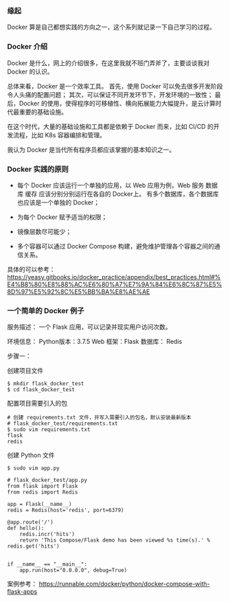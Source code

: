 
### 缘起
Docker 算是自己都想实践的方向之一，这个系列就记录一下自己学习的过程。

### Docker 介绍
Docker 是什么，网上的介绍很多，在这里我就不班门弄斧了，主要谈谈我对 Docker 的认识。

总体来看，Docker 是一个效率工具。
首先，使用 Docker 可以免去很多开发阶段令人头痛的配置问题；
其次，可以保证不同开发环节下，开发环境的一致性；
最后，Docker 的使用，使得程序的可移植性、横向拓展能力大幅提升，是云计算时代最重要的基础设施。

在这个时代，大量的基础设施和工具都是依赖于 Docker 而来，比如 CI/CD 的开发流程，比如 K8s 容器编排和管理。

我认为 Docker 是当代所有程序员都应该掌握的基本知识之一。

### Docker 实践的原则

- 每个 Docker 应该运行一个单独的应用，以 Web 应用为例，Web 服务 数据库 缓存 应该分别分别运行在各自的 Docker上。
有多个数据库，各个数据库也应该是一个单独的 Docker；

- 为每个 Docker 赋予适当的权限；

- 镜像层数尽可能少；

- 多个容器可以通过 Docker Compose 构建，避免维护管理各个容器之间的通信关系。

具体的可以参考：
https://yeasy.gitbooks.io/docker_practice/appendix/best_practices.html#%E4%B8%80%E8%88%AC%E6%80%A7%E7%9A%84%E6%8C%87%E5%8D%97%E5%92%8C%E5%BB%BA%E8%AE%AE

### 一个简单的 Docker 例子

服务描述：
一个 Flask 应用，可以记录并现实用户访问次数。

环境信息：
Python版本：3.7.5
Web 框架：Flask
数据库： Redis

步骤一：

创建项目文件

```
$ mkdir flask_docker_test
$ cd flask_docker_test
```

配置项目需要引入的包
```
# 创建 requirements.txt 文件，并写入需要引入的包名，默认安装最新版本
# flask_docker_test/requirements.txt
$ sudo vim requirements.txt
flask
redis
```

创建 Python 文件
```
$ sudo vim app.py

# flask_docker_test/app.py
from flask import Flask
from redis import Redis

app = Flask(__name__)
redis = Redis(host='redis', port=6379)

@app.route('/')
def hello():
    redis.incr('hits')
    return 'This Compose/Flask demo has been viewed %s time(s).' % redis.get('hits')


if __name__ == "__main__":
    app.run(host="0.0.0.0", debug=True)
```


案例参考：
https://runnable.com/docker/python/docker-compose-with-flask-apps